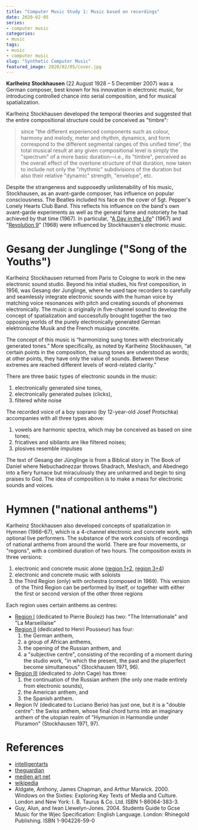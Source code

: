 ```yaml
---
title: "Computer Music Study 1: Music based on recordings"
date: 2020-02-05
series:
- computer music
categories:
- music
tags:
- music
- computer music
slug: "Synthetic Computer Music"
featured_image: 2020/02/05/cover.jpg
---
```


**Karlheinz Stockhausen** (22 August 1928 – 5 December 2007) was a German composer, best known for his innovation in electronic music, for introducing controlled chance into serial composition, and for musical spatialization.
<!--more-->

Karlheinz Stockhausen developed the temporal theories and suggested that the entire compositional structure could be conceived as "timbre":

>since "the different experienced components such as colour, harmony and melody, meter and rhythm, dynamics, and form correspond to the different segmental ranges of this unified time", the total musical result at any given compositional level is simply the "spectrum" of a more basic duration—i.e., its "timbre", perceived as the overall effect of the overtone structure of that duration, now taken to include not only the "rhythmic" subdivisions of the duration but also their relative "dynamic" strength, "envelope", etc.

Despite the strangeness and supposedly unlistenability of his music, Stockhausen, as an avant-garde composer, has influence on popular consciousness. The Beatles included his face on the cover of Sgt. Pepper's Lonely Hearts Club Band. This reflects his influence on the band's own avant-garde experiments as well as the general fame and notoriety he had achieved by that time (1967). In particular, "[A Day in the Life](https://en.wikipedia.org/wiki/A_Day_in_the_Life)" (1967) and "[Revolution 9](https://en.wikipedia.org/wiki/Revolution_9)" (1968) were influenced by Stockhausen's electronic music.

# Gesang der Junglinge ("Song of the Youths")

Karlheinz Stockhausen returned from Paris to Cologne to work in the new electronic sound studio. Beyond his initial studies, his first composition, in 1956, was Gesang der Junglinge, where he used tape recorders to carefully and seamlessly integrate electronic sounds with the human voice by matching voice resonances with pitch and creating sounds of phonemes electronically. The music is originally in five-channel sound to develop the concept of spatialization and successfully brought together the two opposing worlds of the purely electronically generated German elektronische Musik and the French musique concrète.

The concept of this music is “harmonizing sung tones with electronically generated tones.” More specifically, as noted by Karlheinz Stockhausen, “at certain points in the composition, the sung tones are understood as words; at other points, they have only the value of sounds. Between these extremes are reached different levels of word-related clarity.”

There are three basic types of electronic sounds in the music:
1. electronically generated sine tones,
2. electronically generated pulses (clicks),
3. filtered white noise

The recorded voice of a boy soprano (by 12-year-old Josef Protschka) accompanies with all
three types above:
1. vowels are harmonic spectra, which may be conceived as based on sine tones;
2. fricatives and sibilants are like filtered noises;
3. plosives resemble impulses

The text of Gesang der Jünglinge is from a Biblical story in The Book of Daniel where Nebuchadnezzar throws Shadrach, Meshach, and Abednego into a fiery furnace but miraculously they are unharmed and begin to sing praises to God. The idea of composition is to make a mass for electronic sounds and voices.

# Hymnen ("national anthems")

Karlheinz Stockhausen also developed concepts of spatialization in Hymnen (1966–67), which is a 4-channel electronic and concrete work, with optional live performers. The substance of the work consists of recordings of national anthems from around the world. There are four movements, or "regions", with a combined duration of two hours. The composition exists in three versions:

1. electronic and concrete music alone ([region 1+2](https://youtu.be/zDxpa-XPMTo), [region 3+4](https://youtu.be/uj3g-QOC0U8))
2. electronic and concrete music with soloists
3. the Third Region (only) with orchestra (composed in 1969). This version of the Third Region can be performed by itself, or together with either the first or second version of the other three regions

Each region uses certain anthems as centres:
- [Region I](https://youtu.be/Hyx0I8_kTAQ) (dedicated to Pierre Boulez) has two: "The Internationale" and "La Marseillaise"
- [Region II](https://youtu.be/I0KPWzZta8I) (dedicated to Henri Pousseur) has four: 
   1. the German anthem, 
   2. a group of African anthems, 
   3. the opening of the Russian anthem, and 
   4. a "subjective centre", consisting of the recording of a moment during the studio work, "in which the present, the past and the pluperfect become simultaneous" (Stockhausen 1971, 96).
- [Region III](https://youtu.be/HAtW8wezR18) (dedicated to John Cage) has three: 
   1. the continuation of the Russian anthem (the only one made entirely from electronic sounds), 
   2. the American anthem, and 
   3. the Spanish anthem.
- Region IV (dedicated to Luciano Berio) has just one, but it is a "double centre": the Swiss anthem, whose final chord turns into an imaginary anthem of the utopian realm of "Hymunion in Harmondie under Pluramon" (Stockhausen 1971, 97).

# References
- [intelligentarts](https://intelligentarts.net/JChadabe/)
- [theguardian](https://www.theguardian.com/music/2007/dec/07/7)
- [medien art net](http://www.medienkunstnetz.de/works/gesang-der-juenglinge/images/1/)
- [wikipedia](https://en.wikipedia.org/wiki/Gesang_der_J%C3%BCnglinge)
- Aldgate, Anthony, James Chapman, and Arthur Marwick. 2000. Windows on the Sixties: Exploring Key
Texts of Media and Culture. London and New York: I. B. Taurus & Co. Ltd. ISBN 1-86064-383-3.
- Guy, Alun, and Iwan Llewelyn-Jones. 2004. Students Guide to Gcse Music for the Wjec Specification:
English Language. London: Rhinegold Publishing. ISBN 1-904226-59-0


